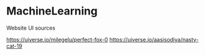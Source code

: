 # MachineLearning

Website UI sources

https://uiverse.io/milegelu/perfect-fox-0
https://uiverse.io/aasisodiya/nasty-cat-19